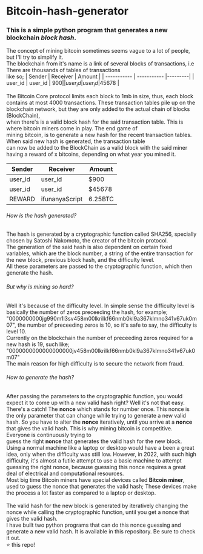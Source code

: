 # Bitcoin-hash-generator
### This is a simple python program that generates a new blockchain ___block hash___.<br>
The concept of mining bitcoin sometimes seems vague to a lot of people, but I'll try to simplify it.<br>
The blockchain from it's name is a link of several blocks of transactions, i.e There are thousands of tables of transactions<br>
like so;
| Sender      | Receiver    | Amount  |
| ----------- | ----------- |---------|
| user_id     | user_id     | $900    |
| user_id     | user_id     |$45678   |

The Bitcoin Core protocol limits each block to 1mb in size, thus, each block contains at most 4000 transactions.
These transaction tables pile up on the blockchain network, but they are only added to the actual chain of blocks (BlockChain),<br>
when there's is a valid block hash for the said transaction table. This is where bitcoin miners come in play. The end game of<br>
mining bitcoin, is to generate a new hash for the recent transaction tables. When said new hash is generated, the transaction table <br>
can now be added to the BlockChain as a valid block with the said miner having a reward of x bitcoins, depending on what year you mined it.

| Sender      | Receiver    | Amount  |
| ----------- | ----------- |---------|
| user_id     | user_id     | $900    |
| user_id     | user_id     |$45678   |
| REWARD     | ifunanyaScript     | 6.25BTC |


###### How is the hash generated?
The hash is generated by a cryptographic function called SHA256, specially chosen by Satoshi Nakomoto, the creator of the bitcoin protocol.<br>
The generation of the said hash is also dependent on certain fixed variables, which are the block number, a string of the entire transaction for the new
block, previous block hash, and the difficulty level.<br>
All these parameters are passed to the cryptographic function, which then generate the hash. 
###### But why is mining so hard?
Well it's because of the difficulty level. In simple sense the difficulty level is basically the number of zeros preceeding the hash, for example;
"0000000000jg990m1l3sv458m00lkrilkf66nmb0kl9a367klmno341v67uk0m07", the number of preceeding zeros is 10, so it's safe to say, the difficulty is level 10.<br> 
Currently on the blockchain the number of preceeding zeros required for a new hash is 19, such like;
"0000000000000000000jv458m00lkrilkf66nmb0kl9a367klmno341v67uk0m07"
<br>
The main reason for high difficulty is to secure the network from fraud.

###### How to generate the hash?
After passing the parameters to the cryptographic function, you would expect it to come up with a new valid hash right? Well it's not that easy. There's a catch! 
The __nonce__ which stands for number once. This nonce is the only parameter that can change while trying to generate a new valid hash. So you have to alter the
__nonce__ iteratively, until you arrive at a __nonce__ that gives the valid hash. This is why mining bitcoin is competitive. Everyone is continuously trying to<br>
guess the right __nonce__ that generates the valid hash for the new block.
<br>
Using a normal machine like a laptop or desktop would have a been a great idea, only when the difficulty was still low. However, in 2022, with such high difficulty,
it's almost a futile attempt to use a basic machine to attempt guessing the right nonce, because guessing this nonce requires a great deal of electrical and
computational resources.<br>
Most big time Bitcoin miners have special devices called __Bitcoin miner__, used to guess the nonce that generates the valid hash; These devices make the process a
lot faster as compared to a laptop or desktop.<br>
<br>
The valid hash for the new block is generated by iteratively changing the nonce while calling the cryptographic function, until you get a nonce that gives the valid
hash. <br>
I have built two python programs that can do this nonce guessing and generate a new valid hash. It is available in this repository. Be sure to check it out.<br>
⭐ this repo!
